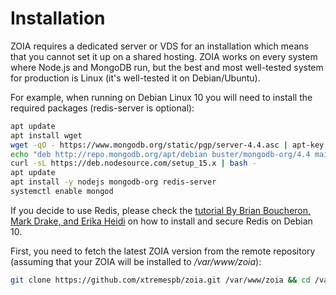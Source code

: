 # Installation

ZOIA requires a dedicated server or VDS for an installation which means that you cannot set it up on a shared hosting. ZOIA works on every system where Node.js and MongoDB run, but the best and most well-tested system for production is Linux (it's well-tested it on Debian/Ubuntu).

For example, when running on Debian Linux 10 you will need to install the required packages (redis-server is optional):

```sh
apt update
apt install wget
wget -qO - https://www.mongodb.org/static/pgp/server-4.4.asc | apt-key add -
echo "deb http://repo.mongodb.org/apt/debian buster/mongodb-org/4.4 main" | sudo tee /etc/apt/sources.list.d/mongodb-org-4.4.list
curl -sL https://deb.nodesource.com/setup_15.x | bash -
apt update
apt install -y nodejs mongodb-org redis-server
systemctl enable mongod
```

If you decide to use Redis, please check the [tutorial By Brian Boucheron, Mark Drake, and Erika Heidi](https://www.digitalocean.com/community/tutorials/how-to-install-and-secure-redis-on-debian-10) on how to install and secure Redis on Debian 10.

First, you need to fetch the latest ZOIA version from the remote repository (assuming that your ZOIA will be installed to */var/www/zoia*):

```sh
git clone https://github.com/xtremespb/zoia.git /var/www/zoia && cd /var/www/zoia3
```

